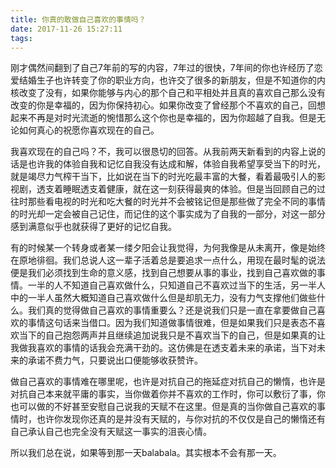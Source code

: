 ```yaml
---
title: 你真的敢做自己喜欢的事情吗？
date: 2017-11-26 15:27:11
tags:
---
```

刚才偶然间翻到了自己7年前的写的内容，7年过的很快，7年间的你也许经历了恋爱结婚生子也许转变了你的职业方向，也许交了很多的新朋友，但是不知道你的内核改变了没有，如果你能够与内心的那个自己和平相处并且真的喜欢自己那么没有改变的你是幸福的，因为你保持初心。如果你改变了曾经那个不喜欢的自己，回想起来不再是对时光流逝的惋惜那么这个你也是幸福的，因为你超越了自我。但是无论如何真心的祝愿你喜欢现在的自己。

我喜欢现在的自己吗？不，我可以很恳切的回答。从我前两天新看到的内容上说的话是也许我的体验自我和记忆自我没有达成和解，体验自我希望享受当下的时光，就是竭尽力气榨干当下，比如说在当下的时光吃最丰富的大餐，看着最吸引人的影视剧，透支着睡眠透支着健康，就在这一刻获得最爽的体验。但是当回顾自己的过往时那些看电视的时光和吃大餐的时光并不会被铭记但是那些做了完全不同的事情的时光却一定会被自己记住，而记住的这个事实成为了自我的一部分，对这一部分感到满意似乎也就获得了更好的记忆自我。

有的时候某一个转身或者某一缕夕阳会让我觉得，为何我像是从未离开，像是始终在原地徘徊。我们总说人这一辈子活着总是要追求一点什么，用现在最时髦的说法便是我们必须找到生命的意义感，找到自己想要从事的事业，找到自己喜欢做的事情。一半的人不知道自己喜欢做什么，只知道自己不喜欢过当下的生活，另一半人中的一半人虽然大概知道自己喜欢做什么但是却肌无力，没有力气支撑他们做些什么。我们真的觉得做自己喜欢的事情重要么？还是说我们只是一直在拿要做自己喜欢的事情这句话来当借口。因为我们知道做事情很难，但是如果我们只是表态不喜欢当下的自己抱怨两声并且继续追加说我只是不喜欢当下的自己，但是如果真的让我做我喜欢的事情的话我会充满干劲的。这仿佛是在透支着未来的承诺，当下对未来的承诺不费力气，只要说出口便能够收获赞许。

做自己喜欢的事情难在哪里呢，也许是对抗自己的拖延症对抗自己的懒惰，也许是对抗自己本来就平庸的事实，当你做着你并不喜欢的工作时，你可以敷衍了事，你也可以做的不好甚至安慰自己说我的天赋不在这里。但是真的当你做自己喜欢的事情时，也许你发现你还真的是并没有天赋的，与你对抗的不仅仅是自己的懒惰还有自己承认自己也完全没有天赋这一事实的沮丧心情。

所以我们总在说，如果等到那一天balabala。其实根本不会有那一天。
